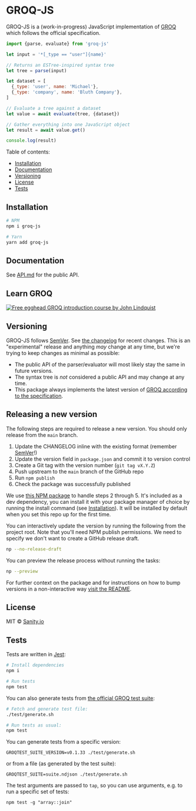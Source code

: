 # GROQ-JS

GROQ-JS is a (work-in-progress) JavaScript implementation of [GROQ](https://www.sanity.io/docs/data-store/how-queries-work) which follows the official specification.

```javascript
import {parse, evaluate} from 'groq-js'

let input = '*[_type == "user"]{name}'

// Returns an ESTree-inspired syntax tree
let tree = parse(input)

let dataset = [
  {_type: 'user', name: 'Michael'},
  {_type: 'company', name: 'Bluth Company'},
]

// Evaluate a tree against a dataset
let value = await evaluate(tree, {dataset})

// Gather everything into one JavaScript object
let result = await value.get()

console.log(result)
```

Table of contents:

- [Installation](#installation)
- [Documentation](API.md)
- [Versioning](#versioning)
- [License](#license)
- [Tests](#tests)

## Installation

```bash
# NPM
npm i groq-js

# Yarn
yarn add groq-js
```

## Documentation

See [API.md](API.md) for the public API.

## Learn GROQ

[![Free egghead GROQ introduction course by John Lindquist](https://user-images.githubusercontent.com/6188161/142889665-fc04ac47-d0fa-492b-897b-4203c97e94ec.png)](https://egghead.io/courses/introduction-to-groq-query-language-6e9c6fc0?utm_source=github&utm_medium=cta&utm_term=GROQ)

## Versioning

GROQ-JS follows [SemVer](https://semver.org).
See [the changelog](CHANGELOG.md) for recent changes.
This is an "experimental" release and anything _may_ change at any time, but we're trying to keep changes as minimal as possible:

- The public API of the parser/evaluator will most likely stay the same in future versions.
- The syntax tree is _not_ considered a public API and may change at any time.
- This package always implements the latest version of [GROQ according to the specification](https://github.com/sanity-io/groq).

## Releasing a new version

The following steps are required to release a new version. You should only release from the `main` branch.

1. Update the CHANGELOG inline with the existing format (remember [SemVer](https://semver.org)!)
2. Update the version field in `package.json` and commit it to version control
3. Create a Git tag with the version number (`git tag vX.Y.Z`)
4. Push upstream to the `main` branch of the GitHub repo
5. Run `npm publish`
6. Check the package was successfully published

We use [this NPM package](https://github.com/sindresorhus/np) to handle steps 2 through 5.
It's included as a dev dependency, you can install it with your package manager of choice by running the install command (see [Installation](#Installation)).
It will be installed by default when you set this repo up for the first time.

You can interactively update the version by running the following from the project root. Note that you'll need NPM publish permissions. We need to specify we don't want to create a GitHub release draft.

```bash
np --no-release-draft
```

You can preview the release process without running the tasks:

```bash
np --preview
```

For further context on the package and for instructions on how to bump versions in a non-interactive way [visit the README](https://github.com/sindresorhus/np).

## License

MIT © [Sanity.io](https://www.sanity.io/)

## Tests

Tests are written in [Jest](https://jestjs.io/):

```bash
# Install dependencies
npm i

# Run tests
npm test
```

You can also generate tests from [the official GROQ test suite](https://github.com/sanity-io/groq-test-suite):

```bash
# Fetch and generate test file:
./test/generate.sh

# Run tests as usual:
npm test
```

You can generate tests from a specific version:

```shell
GROQTEST_SUITE_VERSION=v0.1.33 ./test/generate.sh
```

or from a file (as generated by the test suite):

```shell
GROQTEST_SUITE=suite.ndjson ./test/generate.sh
```

The test arguments are passed to `tap`, so you can use arguments, e.g. to run a specific set of tests:

```shell
npm test -g "array::join"
```
